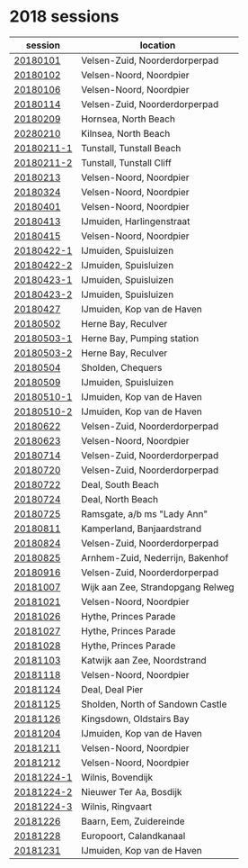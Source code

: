 # 2018 sessions

| session | location |
|---|---|
| [20180101]() | Velsen-Zuid, Noorderdorperpad |
| [20180102]() | Velsen-Noord, Noordpier |
| [20180106]() | Velsen-Noord, Noordpier |
| [20180114]() | Velsen-Zuid, Noorderdorperpad |
| [20180209]() | Hornsea, North Beach |
| [20280210]() | Kilnsea, North Beach |
| [20180211-1]() | Tunstall, Tunstall Beach |
| [20180211-2]() | Tunstall, Tunstall Cliff |
| [20180213]() | Velsen-Noord, Noordpier |
| [20180324]() | Velsen-Noord, Noordpier |
| [20180401]() | Velsen-Noord, Noordpier |
| [20180413]() | IJmuiden, Harlingenstraat |
| [20180415]() | Velsen-Noord, Noordpier |
| [20180422-1]() | IJmuiden, Spuisluizen |
| [20180422-2]() | IJmuiden, Spuisluizen |
| [20180423-1]() | IJmuiden, Spuisluizen |
| [20180423-2]() | IJmuiden, Spuisluizen |
| [20180427]() | IJmuiden, Kop van de Haven |
| [20180502]() | Herne Bay, Reculver |
| [20180503-1]() | Herne Bay, Pumping station |
| [20180503-2]() | Herne Bay, Reculver |
| [20180504]() | Sholden, Chequers |
| [20180509]() | IJmuiden, Spuisluizen |
| [20180510-1]() | IJmuiden, Kop van de Haven |
| [20180510-2]() | IJmuiden, Kop van de Haven |
| [20180622]() | Velsen-Zuid, Noorderdorperpad |
| [20180623]() | Velsen-Noord, Noordpier |
| [20180714]() | Velsen-Zuid, Noorderdorperpad |
| [20180720]() | Velsen-Zuid, Noorderdorperpad |
| [20180722]() | Deal, South Beach |
| [20180724]() | Deal, North Beach |
| [20180725]() | Ramsgate, a/b ms "Lady Ann" |
| [20180811]() | Kamperland, Banjaardstrand |
| [20180824]() | Velsen-Zuid, Noorderdorperpad |
| [20180825]() | Arnhem-Zuid, Nederrijn, Bakenhof |
| [20180916]() | Velsen-Zuid, Noorderdorperpad |
| [20181007]() | Wijk aan Zee, Strandopgang Relweg |
| [20181021]() | Velsen-Noord, Noordpier |
| [20181026]() | Hythe, Princes Parade |
| [20181027]() | Hythe, Princes Parade |
| [20181028]() | Hythe, Princes Parade |
| [20181103]() | Katwijk aan Zee, Noordstrand |
| [20181118]() | Velsen-Noord, Noordpier |
| [20181124]() | Deal, Deal Pier |
| [20181125]() | Sholden, North of Sandown Castle |
| [20181126]() | Kingsdown, Oldstairs Bay |
| [20181204]() | IJmuiden, Kop van de Haven |
| [20181211]() | Velsen-Noord, Noordpier |
| [20181212]() | Velsen-Noord, Noordpier |
| [20181224-1]() | Wilnis, Bovendijk |
| [20181224-2]() | Nieuwer Ter Aa, Bosdijk |
| [20181224-3]() | Wilnis, Ringvaart |
| [20181226]() | Baarn, Eem, Zuidereinde |
| [20181228]() | Europoort, Calandkanaal |
| [20181231]() | IJmuiden, Kop van de Haven |
